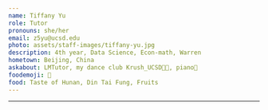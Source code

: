 ```yaml
---
name: Tiffany Yu
role: Tutor
pronouns: she/her
email: z5yu@ucsd.edu
photo: assets/staff-images/tiffany-yu.jpg
description: 4th year, Data Science, Econ-math, Warren
hometown: Beijing, China
askabout: LMTutor, my dance club Krush_UCSD💃🏻, piano🎹
foodemoji: 🍑
food: Taste of Hunan, Din Tai Fung, Fruits
---
```

---

